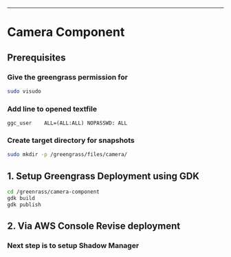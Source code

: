 
---
# Camera Component

## Prerequisites

### Give the greengrass permission for 
```bash
sudo visudo
```

### Add line to opened textfile
```ggc_user    ALL=(ALL:ALL) NOPASSWD: ALL```

### Create target directory for snapshots
```bash
sudo mkdir -p /greengrass/files/camera/
```

## 1. Setup Greengrass Deployment using GDK
```bash
cd /greenrass/camera-component
gdk build
gdk publish
```

## 2. Via AWS Console Revise deployment

### Next step is to setup Shadow Manager